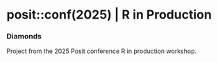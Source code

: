 # posit::conf(2025) | R in Production
### Diamonds
Project from the 2025 Posit conference R in production workshop.
